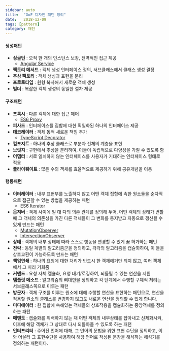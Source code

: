 ```yaml
---
sidebar: auto
title:  "GoF 디자인 패턴 정리"
date:   2018-12-09
tags: [pattern]
category: 패턴
---
```

#### 생성패턴
- **싱글턴** : 오직 한 개의 인스턴스 보장, 전역적인 접근 제공
  - [Angular Service](https://angular.io/guide/dependency-injection#injector-hierarchy-and-service-instances)
- **팩토리 메서드** : 객체 생성 인터페이스 정의, 서브클래스에서 클래스 생성 결정
- **추상 팩토리** : 객체 생성과 표현을 분리
- **프로토타입** : 원형 복사해서 새로운 객체 생성
- **빌더** : 복잡한 객체 생성의 동일한 절차 제공

#### 구조패턴
- **프록시** : 다른 객체에 대한 접근 제어
  - [ES6 Proxy](https://developer.mozilla.org/ko/docs/Web/JavaScript/Reference/Global_Objects/Proxy)
- **퍼사드** : 인터페이스를 집합에 대한 획일화된 하나의 인터페이스 제공
- **데코레이터** : 객체 동적 새로운 책임 추가
  - [TypeScript Decorator](https://www.typescriptlang.org/docs/handbook/decorators.html)
- **컴포지트** : 하나의 추상 클래스로 부분과 전체의 계층을 표현
- **브릿지** : 구현에서 추상을 분리하여, 이들이 독립적으로 다양성을 가질 수 있도록 함
- **어뎁터** : 서로 일치하지 않는 인터페이스를 사용자가 기대하는 인터페이스 형태로 적응
- **플라이웨이트** : 많은 수의 객체를 효율적으로 제공하기 위해 공유개념을 이용

#### 행동패턴
- **이터레이터** : 내부 표현부를 노출하지 않고 어떤 객체 집합에 속한 원소들을 순차적으로 접근할 수 있는 방법을 제공하는 패턴
  - [ES6 Iterator](https://developer.mozilla.org/en-US/docs/Web/JavaScript/Reference/Iteration_protocols)
- **옵져버** : 객체 사이에 일 대 다의 의존 관계를 정의해 두어, 어떤 객체의 상태가 변할 때 그 객체의 의존성을 가진 다른 객체들이 그 변화를 통지받고 자동으로 갱신될 수 있게 만드는 패턴
  - [MutationObserver](https://developer.mozilla.org/ko/docs/Web/API/MutationObserver)
  - [IntersectionObserver](https://developer.mozilla.org/ko/docs/Web/API/IntersectionObserver/IntersectionObserver)
- **상태** : 객체의 내부 상태에 따라 스스로 행동을 변경할 수 있게 끔 허가하는 패턴
- **전략** : 동일 계열의 알고리즘군을 정의하고, 각각의 알고리즘을 캡슐화하여, 이 들을 상호교환이 가능하도록 만드는 패턴
- **책임연쇄** : 하나의 요청에 대한 처리가 반드시 한 객체에거만 되지 않고, 여러 객체에서 그 처리 기회줌
- **커멘드** : 요청 자체 캡슐화, 요청 대기/로깅하여, 되돌릴 수 있는 연산을 지원
- **탬플릿 메소드** : 알고리즘의 뼈대만을 정의하고 각 단계에서 수행할 구체적 처리는 서브클래스쪽으로 미루는 패턴
- **방문자** : 객체 구조를 이루는 원소에 대해 수행할 연산을 표현하는 패턴으로, 연산을 적용할 원소의 클래스를 변경하지 않고도 새로운 연산을 정의할 수 있게 합니다.
- **미디에이터** : 한 집합에 속해있는 객체들의 상호작용을 캡슐화하는 중앙객체를 정의하는 패턴
- **메멘토** : 캡슐화를 위배하지 않는 채 어떤 객체의 내부상태를 잡아내고 신체화시켜, 이후에 해당 객체가 그 상태로 다시 되돌아올 수 있도록 하는 패턴
- **인터프리터** : 주어진 언어에 대해, 그 언어의 문법을 위한 표현 수단을 정의하고, 이와 어울러 그 표현수단을 사용하여 해당 언어로 작성된 문장을 해석하는 해석기를 정의하는 패턴이다.
